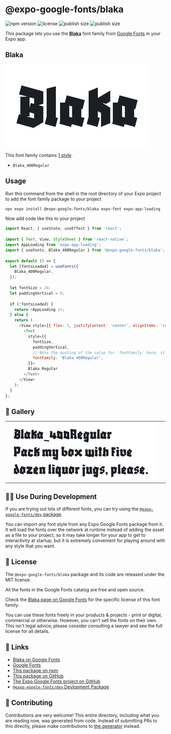 # @expo-google-fonts/blaka

![npm version](https://flat.badgen.net/npm/v/@expo-google-fonts/blaka)
![license](https://flat.badgen.net/github/license/expo/google-fonts)
![publish size](https://flat.badgen.net/packagephobia/install/@expo-google-fonts/blaka)
![publish size](https://flat.badgen.net/packagephobia/publish/@expo-google-fonts/blaka)

This package lets you use the [**Blaka**](https://fonts.google.com/specimen/Blaka) font family from [Google Fonts](https://fonts.google.com/) in your Expo app.

## Blaka

![Blaka](./font-family.png)

This font family contains [1 style](#-gallery).

- `Blaka_400Regular`

## Usage

Run this command from the shell in the root directory of your Expo project to add the font family package to your project
```sh
npx expo install @expo-google-fonts/blaka expo-font expo-app-loading
```

Now add code like this to your project
```js
import React, { useState, useEffect } from 'react';

import { Text, View, StyleSheet } from 'react-native';
import AppLoading from 'expo-app-loading';
import { useFonts, Blaka_400Regular } from '@expo-google-fonts/blaka';

export default () => {
  let [fontsLoaded] = useFonts({
    Blaka_400Regular,
  });

  let fontSize = 24;
  let paddingVertical = 6;

  if (!fontsLoaded) {
    return <AppLoading />;
  } else {
    return (
      <View style={{ flex: 1, justifyContent: 'center', alignItems: 'center' }}>
        <Text
          style={{
            fontSize,
            paddingVertical,
            // Note the quoting of the value for `fontFamily` here; it expects a string!
            fontFamily: 'Blaka_400Regular',
          }}>
          Blaka Regular
        </Text>
      </View>
    );
  }
};

```

## 🔡 Gallery


||||
|-|-|-|
|![Blaka_400Regular](./Blaka_400Regular.ttf.png)||||


## 👩‍💻 Use During Development

If you are trying out lots of different fonts, you can try using the [`@expo-google-fonts/dev` package](https://github.com/expo/google-fonts/tree/master/font-packages/dev#readme).

You can import *any* font style from any Expo Google Fonts package from it. It will load the fonts
over the network at runtime instead of adding the asset as a file to your project, so it may take longer
for your app to get to interactivity at startup, but it is extremely convenient
for playing around with any style that you want.

## 📖 License

The `@expo-google-fonts/blaka` package and its code are released under the MIT license.

All the fonts in the Google Fonts catalog are free and open source.

Check the [Blaka page on Google Fonts](https://fonts.google.com/specimen/Blaka) for the specific license of this font family.

You can use these fonts freely in your products & projects - print or digital, commercial or otherwise. However, you can't sell the fonts on their own. This isn't legal advice, please consider consulting a lawyer and see the full license for all details.

## 🔗 Links

- [Blaka on Google Fonts](https://fonts.google.com/specimen/Blaka)
- [Google Fonts](https://fonts.google.com/)
- [This package on npm](https://www.npmjs.com/package/@expo-google-fonts/blaka)
- [This package on GitHub](https://github.com/expo/google-fonts/tree/master/font-packages/blaka)
- [The Expo Google Fonts project on GitHub](https://github.com/expo/google-fonts)
- [`@expo-google-fonts/dev` Devlopment Package](https://github.com/expo/google-fonts/tree/master/font-packages/dev)

## 🤝 Contributing

Contributions are very welcome! This entire directory, including what you are reading now, was generated from code. Instead of submitting PRs to this directly, please make contributions to [the generator](https://github.com/expo/google-fonts/tree/master/packages/generator) instead.
